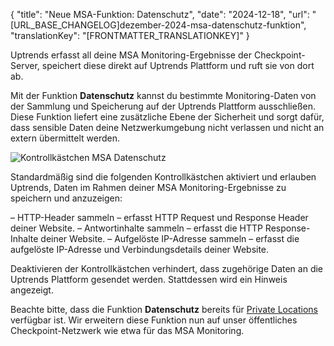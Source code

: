 {
  "title": "Neue MSA-Funktion: Datenschutz",
  "date": "2024-12-18",
  "url": "[URL_BASE_CHANGELOG]dezember-2024-msa-datenschutz-funktion",
  "translationKey": "[FRONTMATTER_TRANSLATIONKEY]"
}

Uptrends erfasst all deine MSA Monitoring-Ergebnisse der Checkpoint-Server, speichert diese direkt auf Uptrends Plattform und ruft sie von dort ab.

Mit der Funktion **Datenschutz** kannst du bestimmte Monitoring-Daten von der Sammlung und Speicherung auf der Uptrends Plattform ausschließen. Diese Funktion liefert eine zusätzliche Ebene der Sicherheit und sorgt dafür, dass sensible Daten deine Netzwerkumgebung nicht verlassen und nicht an extern übermittelt werden.

![Kontrollkästchen MSA Datenschutz]([LINK_URL_1])

Standardmäßig sind die folgenden Kontrollkästchen aktiviert und erlauben Uptrends, Daten im Rahmen deiner MSA Monitoring-Ergebnisse zu speichern und anzuzeigen:

– HTTP-Header sammeln – erfasst HTTP Request und Response Header deiner Website.
– Antwortinhalte sammeln – erfasst die HTTP Response-Inhalte deiner Website.
– Aufgelöste IP-Adresse sammeln – erfasst die aufgelöste IP-Adresse und Verbindungsdetails deiner Website.

Deaktivieren der Kontrollkästchen verhindert, dass zugehörige Daten an die Uptrends Plattform gesendet werden. Stattdessen wird ein Hinweis angezeigt.

Beachte bitte, dass die Funktion **Datenschutz** bereits für [Private Locations]([LINK_URL_2]) verfügbar ist. Wir erweitern diese Funktion nun auf unser öffentliches Checkpoint-Netzwerk wie etwa für das MSA Monitoring.

